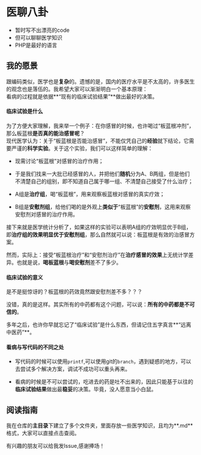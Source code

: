 # 医聊八卦
* 暂时写不出漂亮的code
* 但可以聊聊医学知识
* PHP是最好的语言

## 我的愿景
跟编码类似，医学也是**复杂**的。遗憾的是，国内的医疗水平是不太高的，许多医生的观念也是落伍的。我希望大家可以渐渐明白一个基本原理：<br>
看病的过程就是依据**“现有的临床试验结果”**做出最好的决策。

#### 临床试验是什么
为了方便大家理解，我来举一个例子：在你感冒的时候，也许喝过“板蓝根冲剂”，那么板蓝根**是否真的能治感冒呢**？<br>
现代医学认为：关于“板蓝根是否能治感冒”，不能仅凭自己的**经验**就下结论，它需要严谨的**科学实验**。关于这个实验，我们可以这样简单的理解：

* 现需讨论“板蓝根”对感冒的治疗作用；

* 于是我们找来一大批已经感冒的人，并把他们**随机**分为A、B两组，但是他们不清楚自己的组别，即不知道自己属于哪一组、不清楚自己接受了什么治疗；

* A组是**治疗组**，喝“板蓝根”，用来观察板蓝根对感冒的真实疗效；

* B组是**安慰剂组**，给他们喝的是外观上**类似于**“板蓝根”的**安慰剂**，这用来观察安慰剂对感冒的治疗作用。


接下来就是医学统计分析了，如果这样的实验可以表明A组的疗效明显优于B组，即**治疗组的效果明显优于安慰剂组**，那么自然就可以说：板蓝根是有效的治感冒方案。

然而，实际上：接受“板蓝根治疗”和“安慰剂治疗”在**治疗感冒的效果**上无统计学差异。也就是说，**喝板蓝根**与**喝安慰剂**差不了多少。

#### 临床试验的意义
是不是挺惊讶的？板蓝根的药效竟然跟安慰剂差不多？？？

没错，真的是这样。其实所有的中药都有这个问题，可以说：**所有的中药都是不可信的**。

多年之后，也许你早就忘记了“临床试验”是什么东西，但请记住五字真言**“远离中医药”**。

#### 看病与写代码的不同之处

* 写代码的时候可以使用```printf```,可以使用git的```branch```，遇到疑惑的地方，可以去尝试多个解决方案，调试不成功可以重头再来。

* 看病的时候是不可以尝试的，吃进去的药是吐不出来的，因此只能基于以往的**临床试验结果**做出最**稳妥**的决策。毕竟，没人愿意当小白鼠。


## 阅读指南

我在仓库的**主目录**下建立了多个文件夹，里面存放一些医学知识，且均为**.md**格式，大家可以直接点击查阅。

有兴趣的朋友可以给我发Issue,感谢捧场！
